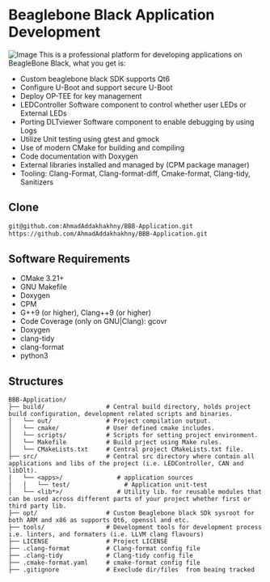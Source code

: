 # Beaglebone Black Application Development
![Image](https://github.com/user-attachments/assets/2b35cdc0-944a-430f-bb16-1d9e4b85039c)
This is a professional platform for developing applications on BeagleBone Black, what you get is:
* Custom beaglebone black SDK supports Qt6
* Configure U-Boot and support secure U-Boot
* Deploy OP-TEE for key management
* LEDController Software component to control whether user LEDs or External LEDs
* Porting DLTviewer Software component to enable debugging by using Logs
* Utilize Unit testing using gtest and gmock
* Use of modern CMake for building and compiling
* Code documentation with Doxygen
* External libraries installed and managed by (CPM package manager)
* Tooling: Clang-Format, Clang-format-diff, Cmake-format, Clang-tidy, Sanitizers

## Clone
```bash
git@github.com:AhmadAddakhakhny/BBB-Application.git
https://github.com/AhmadAddakhakhny/BBB-Application.git
```

## Software Requirements
* CMake 3.21+
* GNU Makefile
* Doxygen
* CPM
* G++9 (or higher), Clang++9 (or higher)
* Code Coverage (only on GNU|Clang): gcovr
* Doxygen
* clang-tidy
* clang-format
* python3

## Structures
```
BBB-Application/
├── build/                 # Central build directory, holds project build configuration, development related scripts and binaries.
│   └── out/               # Project compilation output.
│   └── cmake/             # User defined cmake includes.
│   └── scripts/           # Scripts for setting project environment.
│   └── Makefile           # Build prject using Make rules.
│   └── CMakeLists.txt     # Central project CMakeLists.txt file.
├── src/                   # Central src directory where contain all applications and libs of the project (i.e. LEDController, CAN and libDlt).
│   └── <apps>/               # application sources
|   │   └── test/               # Application unit-test
│   └── <lib*>/               # Utility lib. for reusable modules that can be used across different parts of your project whether first or third party lib.
├── opt/                   # Custom Beaglebone black SDk sysroot for both ARM and x86 as supports Qt6, openssl and etc.
├── tools/                 # Development tools for development process i.e. linters, and formaters (i.e. LLVM clang flavours)
├── LICENSE                # Project LICENSE
├── .clang-format          # Clang-format config file
├── .clang-tidy            # Clang-tidy config file
├── .cmake-format.yaml     # cmake-format config file
├── .gitignore             # Execlude dir/files  from beaing tracked
```

